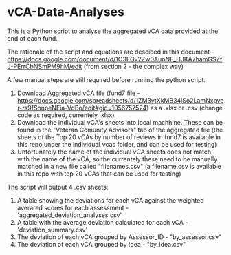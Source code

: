 # vCA-Data-Analyses


This is a Python script to analyse the aggregated vCA data provided at the end of each fund. 

The rationale of the script and equations are descibed in this document - https://docs.google.com/document/d/1O3FGv2Zw0AupNF_HJKA7hamGSZfJ-PErrCbNSmPM9hM/edit
(from section 2 - the complex way)

A few manual steps are still required before running the python script. 
1. Download Aggregated vCA file (fund7 file - https://docs.google.com/spreadsheets/d/1ZM3ytXkMB34iSo2LamNxpver-rs9fShnpeNEia-VdBo/edit#gid=1056757524) as a .xlsx or .csv (change code as required, currentely .xlsx)
2. Download the individual vCA's sheets into local machhine. These can be found in the "Veteran Comunity Advisors" tab of the aggregated file (the sheets of the Top 20 vCAs by number of reviews in fund7 is available in this repo under the individual_vcas folder, and can be used for testing)
3. Unfortunately the name of the individual vCA sheets does not match with the name of the vCA, so the currentely these need to be manually matched in a new file called "filenames.csv" (a filename.csv is available in this repo with top 20 vCAs that can be used for testing)

The script will output 4 .csv sheets:
1. A table showing the deviations for each vCA against the weighted averared scores for each assessment - 'aggregated_deviation_analyses.csv'
2. A table with the average deviation calculated for each vCA - 'deviation_summary.csv'
3. The deviation of each vCA grouped by Assessor_ID - "by_assessor.csv"
4. The deviation of each vCA grouped by Idea - "by_idea.csv"
